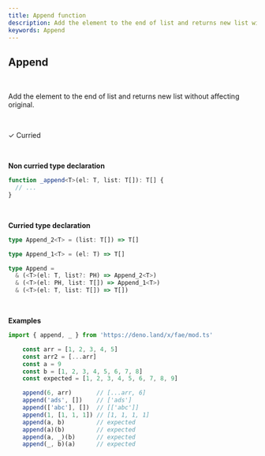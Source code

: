 ```yaml
---
title: Append function
description: Add the element to the end of list and returns new list without affecting original.
keywords: Append
---
```


## Append
<br>

Add the element to the end of list and returns new list without affecting original.

<br>

&check; Curried

<br>

**Non curried type declaration**
```typescript
function _append<T>(el: T, list: T[]): T[] {
  // ...
}
```
<br>

**Curried type declaration**

```typescript
type Append_2<T> = (list: T[]) => T[]

type Append_1<T> = (el: T) => T[]

type Append = 
  & (<T>(el: T, list?: PH) => Append_2<T>) 
  & (<T>(el: PH, list: T[]) => Append_1<T>) 
  & (<T>(el: T, list: T[]) => T[])
```

<br>

**Examples**
```typescript
import { append, _ } from 'https://deno.land/x/fae/mod.ts'

    const arr = [1, 2, 3, 4, 5]
    const arr2 = [...arr]
    const a = 9
    const b = [1, 2, 3, 4, 5, 6, 7, 8]
    const expected = [1, 2, 3, 4, 5, 6, 7, 8, 9]

    append(6, arr)       // [...arr, 6]
    append('ads', [])    // ['ads']
    append(['abc'], [])  // [['abc']]
    append(1, [1, 1, 1]) // [1, 1, 1, 1]
    append(a, b)         // expected
    append(a)(b)         // expected
    append(a, _)(b)      // expected
    append(_, b)(a)      // expected
```
